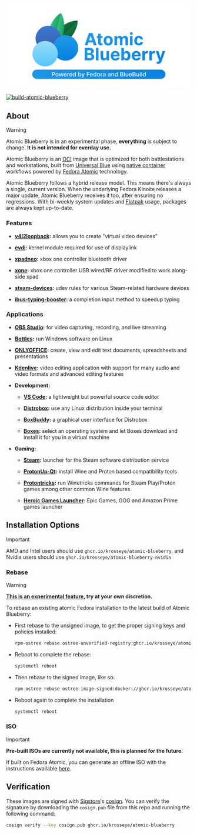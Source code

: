 <p align="center">
  <img src="./resources/banner.png" alt="Atomic Blueberry"/>
</p>

[![build-atomic-blueberry](https://github.com/krosseye/atomic-blueberry/actions/workflows/build.yml/badge.svg)](https://github.com/krosseye/atomic-blueberry/actions/workflows/build.yml)

## About

> [!WARNING]  
>Atomic Blueberry is in an experimental phase, **everything** is subject to change. **It is not intended for everday use.**

Atomic Blueberry is an [OCI](https://en.wikipedia.org/wiki/Open_Container_Initiative) image that is optimized for both battlestations and workstations, built from [Universal Blue](https://universal-blue.org/) using [native container](https://fedoraproject.org/wiki/Changes/OstreeNativeContainerStable) workflows powered by [Fedora Atomic](https://fedoraproject.org/atomic-desktops/) technology.

Atomic Blueberry follows a hybrid release model. This means there's always a single, current version. When the underlying Fedora Kinoite releases a major update, Atomic Blueberry receives it too, after ensuring no regressions. With bi-weekly system updates and [Flatpak](https://flathub.org/) usage, packages are always kept up-to-date.

### Features

- **[v4l2loopback](https://github.com/umlaeute/v4l2loopback):** allows you to create "virtual video devices"

- **[evdi](https://github.com/DisplayLink/evdi):** kernel module required for use of displaylink

- **[xpadneo](https://github.com/atar-axis/xpadneo):** xbox one controller bluetooth driver

- **[xone](https://github.com/BoukeHaarsma23/xonedo/):** xbox one controller USB wired/RF driver modified to work along-side xpad

- **[steam-devices](https://github.com/ValveSoftware/steam-devices):** udev rules for various Steam-related hardware devices

- **[ibus-typing-booster](https://mike-fabian.github.io/ibus-typing-booster/):** a completion input method to speedup typing

### Applications

- **[OBS Studio](https://flathub.org/apps/com.obsproject.Studio):** for video capturing, recording, and live streaming

- **[Bottles](https://flathub.org/apps/com.usebottles.bottles):** run Windows software on Linux

- **[ONLYOFFICE](https://flathub.org/apps/org.onlyoffice.desktopeditors):** create, view and edit text documents, spreadsheets and presentations

- **[Kdenlive](https://flathub.org/apps/org.kde.kdenlive):** video editing application with support for many audio and video formats and advanced editing features

- **Development:**

  - **[VS Code](https://flathub.org/apps/com.visualstudio.code):** a lightweight but powerful source code editor

  - **[Distrobox](https://distrobox.it/):** use any Linux distribution inside your terminal

  - **[BoxBuddy](https://flathub.org/apps/io.github.dvlv.boxbuddyrs):** a graphical user interface for Distrobox

  - **[Boxes](https://flathub.org/apps/org.gnome.Boxes):**  select an operating system and let Boxes download and install it for you in a virtual machine

- **Gaming:**

  - **[Steam](https://flathub.org/apps/com.valvesoftware.Steam):** launcher for the Steam software distribution service

  - **[ProtonUp-Qt](https://flathub.org/apps/net.davidotek.pupgui2):** install Wine and Proton based compatibility tools

  - **[Protontricks](https://flathub.org/apps/com.github.Matoking.protontricks):** run Winetricks commands for Steam Play/Proton games among other common Wine features

  - **[Heroic Games Launcher](https://flathub.org/apps/com.heroicgameslauncher.hgl):** Epic Games, GOG and Amazon Prime games launcher

## Installation Options

> [!IMPORTANT]  
> AMD and Intel users should use `ghcr.io/krosseye/atomic-blueberry`, and Nvidia users should use `ghcr.io/krosseye/atomic-blueberry-nvidia`

### Rebase

> [!WARNING]  
> **[This is an experimental feature](https://www.fedoraproject.org/wiki/Changes/OstreeNativeContainerStable), try at your own discretion.**

To rebase an existing atomic Fedora installation to the latest build of Atomic Blueberry:

- First rebase to the unsigned image, to get the proper signing keys and policies installed:

  ```bash
  rpm-ostree rebase ostree-unverified-registry:ghcr.io/krosseye/atomic-blueberry:latest
  ```

- Reboot to complete the rebase:

  ```bash
  systemctl reboot
  ```

- Then rebase to the signed image, like so:

  ```bash
  rpm-ostree rebase ostree-image-signed:docker://ghcr.io/krosseye/atomic-blueberry:latest
  ```

- Reboot again to complete the installation

  ```bash
  systemctl reboot
  ```

### ISO

> [!IMPORTANT]  
> **Pre-built ISOs are currently not available, this is planned for the future.**

If built on Fedora Atomic, you can generate an offline ISO with the instructions available [here](https://blue-build.org/learn/universal-blue/#fresh-install-from-an-iso).

## Verification

These images are signed with [Sigstore](https://www.sigstore.dev/)'s [cosign](https://github.com/sigstore/cosign). You can verify the signature by downloading the `cosign.pub` file from this repo and running the following command:

```bash
cosign verify --key cosign.pub ghcr.io/krosseye/atomic-blueberry
```
